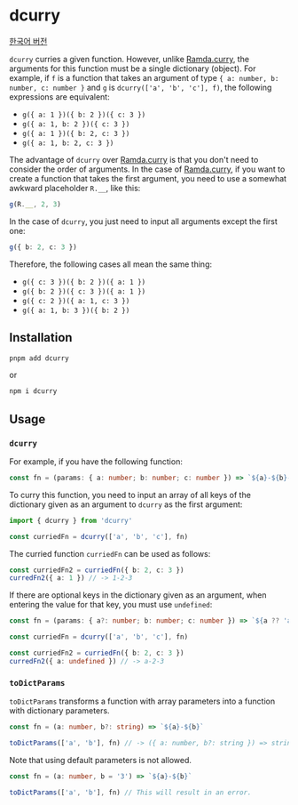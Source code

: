 # dcurry

[한국어 버전](https://github.com/anisotropy/dcurry/blob/main/README.ko.md)

`dcurry` curries a given function. However, unlike [Ramda.curry](https://ramdajs.com/docs/#curry), the arguments for this function must be a single dictionary (object). For example, if `f` is a function that takes an argument of type `{ a: number, b: number, c: number }` and `g` is `dcurry(['a', 'b', 'c'], f)`, the following expressions are equivalent:

- `g({ a: 1 })({ b: 2 })({ c: 3 })`
- `g({ a: 1, b: 2 })({ c: 3 })`
- `g({ a: 1 })({ b: 2, c: 3 })`
- `g({ a: 1, b: 2, c: 3 })`

The advantage of `dcurry` over [Ramda.curry](https://ramdajs.com/docs/#curry) is that you don't need to consider the order of arguments. In the case of [Ramda.curry](https://ramdajs.com/docs/#curry), if you want to create a function that takes the first argument, you need to use a somewhat awkward placeholder `R.__`, like this:

```ts
g(R.__, 2, 3)
```

In the case of `dcurry`, you just need to input all arguments except the first one:

```ts
g({ b: 2, c: 3 })
```

Therefore, the following cases all mean the same thing:

- `g({ c: 3 })({ b: 2 })({ a: 1 })`
- `g({ b: 2 })({ c: 3 })({ a: 1 })`
- `g({ c: 2 })({ a: 1, c: 3 })`
- `g({ a: 1, b: 3 })({ b: 2 })`

## Installation

```bash
pnpm add dcurry
```

or

```bash
npm i dcurry
```

## Usage

### `dcurry`

For example, if you have the following function:

```ts
const fn = (params: { a: number; b: number; c: number }) => `${a}-${b}-${c}`
```

To curry this function, you need to input an array of all keys of the dictionary given as an argument to `dcurry` as the first argument:

```ts
import { dcurry } from 'dcurry'

const curriedFn = dcurry(['a', 'b', 'c'], fn)
```

The curried function `curriedFn` can be used as follows:

```ts
const curriedFn2 = curriedFn({ b: 2, c: 3 })
curredFn2({ a: 1 }) // -> 1-2-3
```

If there are optional keys in the dictionary given as an argument, when entering the value for that key, you must use `undefined`:

```ts
const fn = (params: { a?: number; b: number; c: number }) => `${a ?? 'a'}-${b}-${c}`

const curriedFn = dcurry(['a', 'b', 'c'], fn)

const curriedFn2 = curriedFn({ b: 2, c: 3 })
curredFn2({ a: undefined }) // -> a-2-3
```

### `toDictParams`

`toDictParams` transforms a function with array parameters into a function with dictionary parameters.

```ts
const fn = (a: number, b?: string) => `${a}-${b}`

toDictParams(['a', 'b'], fn) // -> ({ a: number, b?: string }) => string
```

Note that using default parameters is not allowed.

```ts
const fn = (a: number, b = '3') => `${a}-${b}`

toDictParams(['a', 'b'], fn) // This will result in an error.
```
